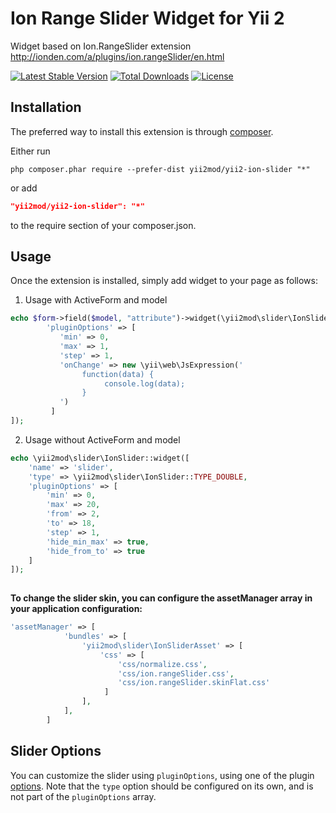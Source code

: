 Ion Range Slider Widget for Yii 2
=========
Widget based on Ion.RangeSlider extension http://ionden.com/a/plugins/ion.rangeSlider/en.html

[![Latest Stable Version](https://poser.pugx.org/yii2mod/yii2-ion-slider/v/stable)](https://packagist.org/packages/yii2mod/yii2-ion-slider) 
[![Total Downloads](https://poser.pugx.org/yii2mod/yii2-ion-slider/downloads)](https://packagist.org/packages/yii2mod/yii2-ion-slider) 
[![License](https://poser.pugx.org/yii2mod/yii2-ion-slider/license)](https://packagist.org/packages/yii2mod/yii2-ion-slider)

Installation 
------------

The preferred way to install this extension is through [composer](http://getcomposer.org/download/).

Either run

```
php composer.phar require --prefer-dist yii2mod/yii2-ion-slider "*"
```

or add

```json
"yii2mod/yii2-ion-slider": "*"
```

to the require section of your composer.json.

Usage
------------
Once the extension is installed, simply add widget to your page as follows:

1) Usage with ActiveForm and model
```php
echo $form->field($model, "attribute")->widget(\yii2mod\slider\IonSlider::className(), [
        'pluginOptions' => [
           'min' => 0,
           'max' => 1,
           'step' => 1,
           'onChange' => new \yii\web\JsExpression('
                function(data) {
                     console.log(data);
                }
           ')
         ]
]); 
```
2) Usage without ActiveForm and model
```php
echo \yii2mod\slider\IonSlider::widget([
    'name' => 'slider',
    'type' => \yii2mod\slider\IonSlider::TYPE_DOUBLE,
    'pluginOptions' => [
        'min' => 0,
        'max' => 20,
        'from' => 2,
        'to' => 18,
        'step' => 1,
        'hide_min_max' => true,
        'hide_from_to' => true
    ]
]);
                                
```
**To change the slider skin, you can configure the assetManager array in your application configuration:** 
```php
'assetManager' => [
            'bundles' => [
                'yii2mod\slider\IonSliderAsset' => [
                    'css' => [
                        'css/normalize.css',
                        'css/ion.rangeSlider.css',
                        'css/ion.rangeSlider.skinFlat.css'
                     ]
                ],
            ],
        ]
```

Slider Options 
----------------
You can customize the slider using `pluginOptions`, using one of the plugin [options](http://ionden.com/a/plugins/ion.rangeSlider/en.html).
Note that the `type` option should be configured on its own, and is not part of the `pluginOptions` array.
